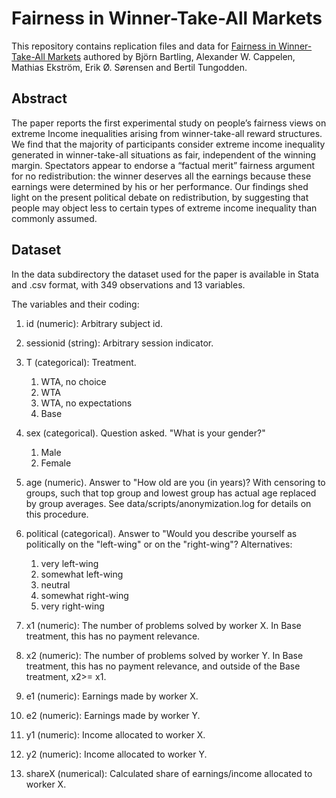 # Fairness in Winner-Take-All Markets

This repository contains replication files and data for [Fairness in
Winner-Take-All
Markets](https://swopec.hhs.se/nhheco/abs/nhheco2018_008.htm) authored
by Björn Bartling, Alexander W. Cappelen, Mathias Ekström, Erik
Ø. Sørensen and Bertil Tungodden.

## Abstract

The paper reports the first experimental study on people’s fairness
views on extreme Income inequalities arising from winner-take-all
reward structures. We find that the majority of participants consider
extreme income inequality generated in winner-take-all situations as
fair, independent of the winning margin. Spectators appear to endorse
a “factual merit” fairness argument for no redistribution: the winner
deserves all the earnings because these earnings were determined by
his or her performance. Our findings shed light on the present
political debate on redistribution, by suggesting that people may
object less to certain types of extreme income inequality than
commonly assumed.


## Dataset

In the data subdirectory the dataset used for the paper is available in
Stata and .csv format, with 349 observations and 13 variables.

The variables and their coding:

1. id (numeric): Arbitrary subject id.

2. sessionid (string): Arbitrary session indicator.

3. T (categorical): Treatment. 
   1. WTA, no choice
   2. WTA
   3. WTA, no expectations
   4. Base

4. sex (categorical). Question asked. "What is your gender?"
   1. Male
   2. Female

5. age (numeric). Answer to "How old are you (in years)? With
censoring to groups, such that top group and lowest group has actual
age replaced by group averages. See data/scripts/anonymization.log for
details on this procedure.

6. political (categorical). Answer to "Would you describe yourself as
politically on the "left-wing" or on the "right-wing"? Alternatives:
   1. very left-wing
   2. somewhat left-wing
   3. neutral
   4. somewhat right-wing
   5. very right-wing

7. x1 (numeric): The number of problems solved by worker X. In Base treatment, this has no payment relevance.

8. x2 (numeric): The number of problems solved by worker Y. In Base treatment, this has no payment relevance, and outside of the Base treatment, x2>= x1.

9. e1 (numeric): Earnings made by worker X.

10. e2 (numeric): Earnings made by worker Y.

11. y1 (numeric): Income allocated to worker X.

12. y2 (numeric): Income allocated to worker Y.

13. shareX (numerical): Calculated share of earnings/income allocated
to worker X.
